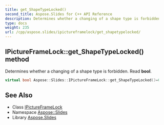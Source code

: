 ```yaml
---
title: get_ShapeTypeLocked()
second_title: Aspose.Slides for C++ API Reference
description: Determines whether a changing of a shape type is forbidden. Read bool.
type: docs
weight: 235
url: /cpp/aspose.slides/ipictureframelock/get_shapetypelocked/
---
```

## IPictureFrameLock::get_ShapeTypeLocked() method


Determines whether a changing of a shape type is forbidden. Read **bool**.

```cpp
virtual bool Aspose::Slides::IPictureFrameLock::get_ShapeTypeLocked()=0
```

## See Also

* Class [IPictureFrameLock](./)
* Namespace [Aspose::Slides](../)
* Library [Aspose.Slides](../../)